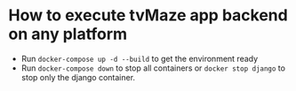 # How to execute tvMaze app backend on any platform

- Run `docker-compose up -d --build` to get the environment ready
- Run `docker-compose down` to stop all containers or `docker stop django` to stop only the django container.